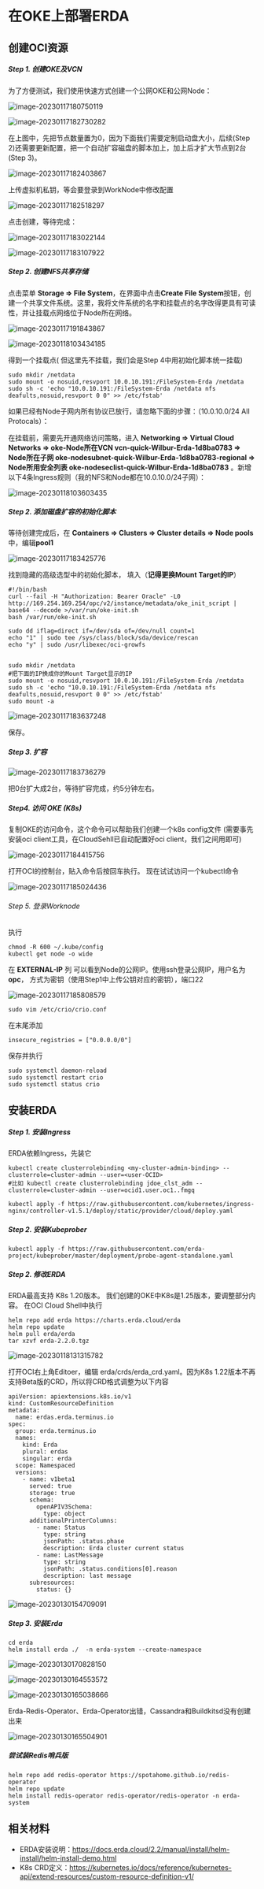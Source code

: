 # 在OKE上部署ERDA



## 创建OCI资源

##### Step 1.  创建OKE及VCN 

为了方便测试，我们使用快速方式创建一个公网OKE和公网Node：

![image-20230117180750119](readme.assets/image-20230117180750119.png)

![image-20230117182730282](readme.assets/image-20230117182730282.png)

在上图中，先把节点数量置为0，因为下面我们需要定制启动盘大小，后续(Step 2)还需要更新配置，把一个自动扩容磁盘的脚本加上，加上后才扩大节点到2台(Step 3)。

![image-20230117182403867](readme.assets/image-20230117182403867.png)

上传虚拟机私钥，等会要登录到WorkNode中修改配置

![image-20230117182518297](readme.assets/image-20230117182518297.png)

点击创建，等待完成：

![image-20230117183022144](readme.assets/image-20230117183022144.png)

![image-20230117183107922](readme.assets/image-20230117183107922.png)



##### Step 2. 创建NFS共享存储

点击菜单 **Storage => File System**，在界面中点击**Create File System**按钮，创建一个共享文件系统。这里，我将文件系统的名字和挂载点的名字改得更具有可读性，并让挂载点网络位于Node所在网络。

![image-20230117191843867](readme.assets/image-20230117191843867.png)

![image-20230118103434185](README.assets/image-20230118103434185.png)

得到一个挂载点( 但这里先不挂载，我们会是Step 4中用初始化脚本统一挂载)

```shell
sudo mkdir /netdata
sudo mount -o nosuid,resvport 10.0.10.191:/FileSystem-Erda /netdata
sudo sh -c 'echo "10.0.10.191:/FileSystem-Erda /netdata nfs deafults,nosuid,resvport 0 0" >> /etc/fstab'
```



如果已经有Node子网内所有协议已放行，请忽略下面的步骤：（10.0.10.0/24 All Protocals）：

在挂载前，需要先开通网络访问策略，进入 **Networking => Virtual Cloud Networks => oke-Node所在VCN  vcn-quick-Wilbur-Erda-1d8ba0783 => Node所在子网 oke-nodesubnet-quick-Wilbur-Erda-1d8ba0783-regional => Node所用安全列表 oke-nodeseclist-quick-Wilbur-Erda-1d8ba0783** 。新增以下4条Ingress规则（我的NFS和Node都在10.0.10.0/24子网）：

![image-20230118103603435](README.assets/image-20230118103603435.png)



##### Step 2. 添加磁盘扩容的初始化脚本 

等待创建完成后，在 **Containers  => Clusters => Cluster details => Node pools** 中，编辑**pool1**

![image-20230117183425776](readme.assets/image-20230117183425776.png)

找到隐藏的高级选型中的初始化脚本， 填入（**记得更换Mount Target的IP**）

```shell
#!/bin/bash
curl --fail -H "Authorization: Bearer Oracle" -L0 http://169.254.169.254/opc/v2/instance/metadata/oke_init_script | base64 --decode >/var/run/oke-init.sh
bash /var/run/oke-init.sh

sudo dd iflag=direct if=/dev/sda of=/dev/null count=1
echo "1" | sudo tee /sys/class/block/sda/device/rescan
echo "y" | sudo /usr/libexec/oci-growfs


sudo mkdir /netdata
#把下面的IP换成你的Mount Target显示的IP
sudo mount -o nosuid,resvport 10.0.10.191:/FileSystem-Erda /netdata
sudo sh -c 'echo "10.0.10.191:/FileSystem-Erda /netdata nfs deafults,nosuid,resvport 0 0" >> /etc/fstab'
sudo mount -a
```

![image-20230117183637248](readme.assets/image-20230117183637248.png)

保存。

##### Step 3. 扩容

![image-20230117183736279](readme.assets/image-20230117183736279.png)

把0台扩大成2台，等待扩容完成，约5分钟左右。



##### Step4. 访问 OKE (K8s)

复制OKE的访问命令，这个命令可以帮助我们创建一个k8s config文件 (需要事先安装oci client工具，在CloudSehll已自动配置好oci client，我们之间用即可)

![image-20230117184415756](readme.assets/image-20230117184415756.png)

打开OCI的控制台，贴入命令后按回车执行。  现在试试访问一个kubectl命令

![image-20230117185024436](readme.assets/image-20230117185024436.png)

###### Step 5. 登录Worknode

执行

```shell
chmod -R 600 ~/.kube/config
kubectl get node -o wide
```

在 **EXTERNAL-IP** 列 可以看到Node的公网IP。使用ssh登录公网IP，用户名为**opc**， 方式为密钥（使用Step1中上传公钥对应的密钥），端口22

![image-20230117185808579](readme.assets/image-20230117185808579.png)



```shell
sudo vim /etc/crio/crio.conf
```

在末尾添加

```properties
insecure_registries = ["0.0.0.0/0"]
```

保存并执行

```shell
sudo systemctl daemon-reload
sudo systemctl restart crio
sudo systemctl status crio
```



## 安装ERDA

##### Step 1. 安装Ingress

ERDA依赖Ingress，先装它

```shell
kubectl create clusterrolebinding <my-cluster-admin-binding> --clusterrole=cluster-admin --user=<user-OCID>
#比如 kubectl create clusterrolebinding jdoe_clst_adm --clusterrole=cluster-admin --user=ocid1.user.oc1..fmgq

kubectl apply -f https://raw.githubusercontent.com/kubernetes/ingress-nginx/controller-v1.5.1/deploy/static/provider/cloud/deploy.yaml
```

##### Step 2. 安装Kubeprober



```shell
kubectl apply -f https://raw.githubusercontent.com/erda-project/kubeprober/master/deployment/probe-agent-standalone.yaml
```





##### Step 2. 修改ERDA

ERDA最高支持 K8s 1.20版本。  我们创建的OKE中K8s是1.25版本，要调整部分内容。 在OCI Cloud Shell中执行

```shell
helm repo add erda https://charts.erda.cloud/erda
helm repo update
helm pull erda/erda
tar xzvf erda-2.2.0.tgz
```

![image-20230118131315782](README.assets/image-20230118131315782.png)

打开OCI右上角Editoer，编辑 erda/crds/erda_crd.yaml。因为K8s 1.22版本不再支持Beta版的CRD，所以将CRD格式调整为以下内容

```shell
apiVersion: apiextensions.k8s.io/v1
kind: CustomResourceDefinition
metadata:
  name: erdas.erda.terminus.io
spec:
  group: erda.terminus.io
  names:
    kind: Erda
    plural: erdas
    singular: erda
  scope: Namespaced
  versions:
    - name: v1beta1
      served: true
      storage: true
      schema:
        openAPIV3Schema:
          type: object
      additionalPrinterColumns:
        - name: Status
          type: string
          jsonPath: .status.phase
          description: Erda cluster current status
        - name: LastMessage
          type: string
          jsonPath: .status.conditions[0].reason
          description: last message
      subresources:
        status: {}
```

![image-20230130154709091](README.assets/image-20230130154709091.png)

##### Step 3. 安装Erda

```shell
cd erda
helm install erda ./  -n erda-system --create-namespace
```



![image-20230130170828150](README.assets/image-20230130170828150.png)

![image-20230130164553572](README.assets/image-20230130164553572.png)

![image-20230130165038666](README.assets/image-20230130165038666.png)

Erda-Redis-Operator、Erda-Operator出错，Cassandra和Buildkitsd没有创建出来

![image-20230130165504901](README.assets/image-20230130165504901.png)



##### 尝试装Redis哨兵版

```shell
helm repo add redis-operator https://spotahome.github.io/redis-operator
helm repo update
helm install redis-operator redis-operator/redis-operator -n erda-system
```



## 相关材料

* ERDA安装说明：https://docs.erda.cloud/2.2/manual/install/helm-install/helm-install-demo.html
* K8s CRD定义：https://kubernetes.io/docs/reference/kubernetes-api/extend-resources/custom-resource-definition-v1/